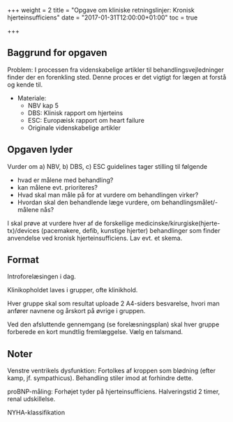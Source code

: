+++
weight = 2
title = "Opgave om kliniske retningslinjer: Kronisk hjerteinsufficiens"
date = "2017-01-31T12:00:00+01:00"
toc = true

+++
## Baggrund for opgaven
Problem: I processen fra videnskabelige artikler til behandlingsvejledninger finder der en
forenkling sted. Denne proces er det vigtigt for lægen at forstå og
kende til.

- Materiale:
  - NBV kap 5
  - DBS: Klinisk rapport om hjerteins
  - ESC: Europæisk rapport om heart failure
  - Originale videnskabelige artikler

## Opgaven lyder

Vurder om  a) NBV, b) DBS, c) ESC guidelines tager stilling til
følgende

- hvad er målene med behandling?
- kan målene evt. prioriteres?
- Hvad skal man måle på for at vurdere om behandlingen virker?
- Hvordan skal den behandlende læge vurdere, om behandlingsmålet/-målene nås?

I skal prøve at vurdere hver af de forskellige
medicinske/kirurgiske(hjerte-tx)/devices (pacemakere, defib, kunstige
hjerter) behandlinger som finder anvendelse ved kronisk
hjerteinsufficiens. Lav evt. et skema.

## Format
Introforelæsingen i dag.

Klinikopholdet laves i grupper, ofte klinikhold.

Hver gruppe skal som resultat uploade 2 A4-siders besvarelse, hvori
man anfører navnene og årskort på øvrige  i gruppen.

Ved den afsluttende gennemgang (se forelæsningsplan) skal hver gruppe
forberede en kort mundtlig fremlæggelse. Vælg en talsmand.

## Noter

Venstre ventrikels dysfunktion: Fortolkes af kroppen som blødning
(efter kamp, jf. sympathicus). Behandling stiler imod at forhindre
dette.

proBNP-måling: Forhøjet tyder på hjerteinsufficiens. Halveringstid 2
timer, renal udskillelse.

NYHA-klassifikation
